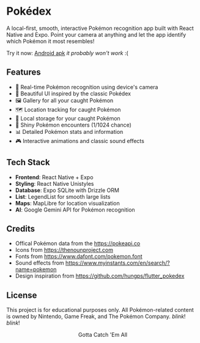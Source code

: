 # Pokédex

A local-first, smooth, interactive Pokémon recognition app built with React Native and Expo. Point your camera at anything and let the app identify which Pokémon it most resembles!

Try it now: [Android apk](https://github.com/Aman-in-GitHub/Pokedex/releases/download/v0.2.0/Pokedex.apk) _it probably won't work_ :(

## Features

- 🎥 Real-time Pokémon recognition using device's camera
- 📱 Beautiful UI inspired by the classic Pokédex
- 🖼️ Gallery for all your caught Pokémon
- 🗺️ Location tracking for caught Pokémon
- 💾 Local storage for your caught Pokémon
- 🌟 Shiny Pokémon encounters (1/1024 chance)
- 📊 Detailed Pokémon stats and information
- 🎮 Interactive animations and classic sound effects

## Tech Stack

- **Frontend**: React Native + Expo
- **Styling**: React Native Unistyles
- **Database**: Expo SQLite with Drizzle ORM
- **List**: LegendList for smooth large lists
- **Maps**: MapLibre for location visualization
- **AI**: Google Gemini API for Pokémon recognition

## Credits

- Offical Pokémon data from the https://pokeapi.co
- Icons from https://thenounproject.com
- Fonts from https://www.dafont.com/pokemon.font
- Sound effects from https://www.myinstants.com/en/search/?name=pokemon
- Design inspiration from https://github.com/hungps/flutter_pokedex

## License

This project is for educational purposes only. All Pokémon-related content is owned by Nintendo, Game Freak, and The Pokémon Company. _blink_! _blink_!

<p align="center">Gotta Catch 'Em All</p>
